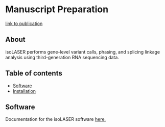 # **Manuscript Preparation**

[link to publication](https://github.com/gxiaolab/isoLASER/)

## **About**

isoLASER performs gene-level variant calls, phasing, and splicing linkage analysis using third-generation RNA sequencing data.

## **Table of contents**
- [Software](#software)
- [Installation](#installation)

## **Software**

Documentation for the isoLASER software [here.](https://github.com/gxiaolab/isoLASER)
